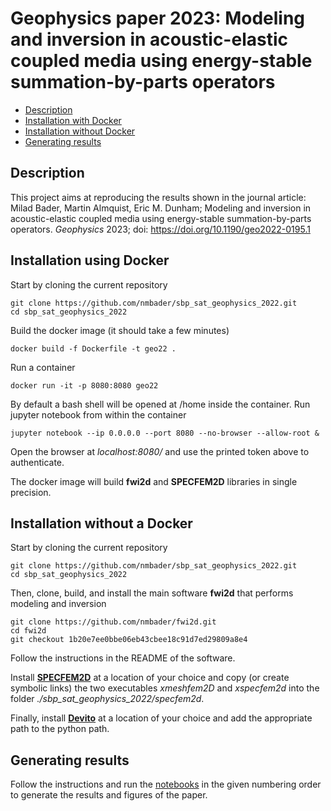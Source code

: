 # Geophysics paper 2023: Modeling and inversion in acoustic-elastic coupled media using energy-stable summation-by-parts operators

- [Description](#Description)
- [Installation with Docker](#Installation-using-Docker)
- [Installation without Docker](#Installation-without-a-Docker)
- [Generating results](#Generating-results)

## Description

This project aims at reproducing the results shown in the journal article: Milad Bader, Martin Almquist, Eric M. Dunham; Modeling and inversion in acoustic-elastic coupled media using energy-stable summation-by-parts operators. *Geophysics* 2023; doi: https://doi.org/10.1190/geo2022-0195.1

## Installation using Docker

Start by cloning the current repository
```
git clone https://github.com/nmbader/sbp_sat_geophysics_2022.git
cd sbp_sat_geophysics_2022
```

Build the docker image (it should take a few minutes)
```
docker build -f Dockerfile -t geo22 .
```

Run a container
```
docker run -it -p 8080:8080 geo22
```

By default a bash shell will be opened at /home inside the container.
Run jupyter notebook from within the container
```
jupyter notebook --ip 0.0.0.0 --port 8080 --no-browser --allow-root &
```

Open the browser at *localhost:8080/​* and use the printed token above to authenticate.

The docker image will build **fwi2d** and **SPECFEM2D** libraries in single precision.

## Installation without a Docker

Start by cloning the current repository
```
git clone https://github.com/nmbader/sbp_sat_geophysics_2022.git
cd sbp_sat_geophysics_2022
```

Then, clone, build, and install the main software **fwi2d** that performs modeling and inversion
```
git clone https://github.com/nmbader/fwi2d.git
cd fwi2d
git checkout 1b20e7ee0bbe06eb43cbee18c91d7ed29809a8e4
```
Follow the instructions in the README of the software.

Install [**SPECFEM2D**](https://github.com/geodynamics/specfem2d) at a location of your choice and copy (or create symbolic links) the two executables *xmeshfem2D* and *xspecfem2d*  into the folder *./sbp_sat_geophysics_2022/specfem2d*.

Finally, install [**Devito**](https://github.com/devitocodes/devito) at a location of your choice and add the appropriate path to the python path.

## Generating results

Follow the instructions and run the [notebooks](https://github.com/nmbader/sbp_sat_geophysics_2022/tree/master/notebooks) in the given numbering order to generate the results and figures of the paper.
